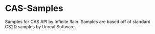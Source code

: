 # CAS-Samples
Samples for CAS API by Infinite Rain. Samples are based off of standard CS2D samples by Unreal Software.
